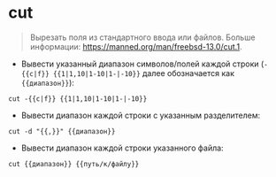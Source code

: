 # cut

> Вырезать поля из стандартного ввода или файлов.
> Больше информации: <https://manned.org/man/freebsd-13.0/cut.1>.

- Вывести указанный диапазон символов/полей каждой строки (`-{{c|f}} {{1|1,10|1-10|1-|-10}}` далее обозначается как `{{диапазон}}`):

`cut -{{c|f}} {{1|1,10|1-10|1-|-10}}`

- Вывести диапазон каждой строки с указанным разделителем:

`cut -d "{{,}}" {{диапазон}}`

- Вывести диапазон каждой строки указанного файла:

`cut {{диапазон}} {{путь/к/файлу}}`
